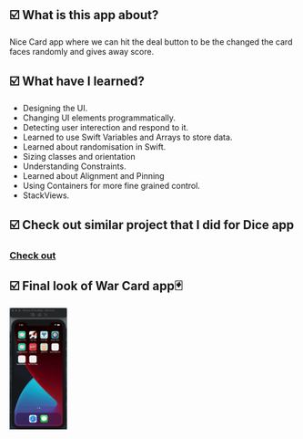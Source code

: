 <h2>☑️ What is this app about?</h2>
<p>Nice Card app where we can hit the deal button to be the changed the card faces randomly and gives away score.</p>
<h2>☑️ What have I learned?</h2>
<ul>
  <li>Designing the UI.</li>
  <li>Changing UI elements programmatically.</li>
  <li>Detecting user interection and respond to it.</li>
  <li>Learned to use Swift Variables and Arrays to store data.</li>
  <li>Learned about randomisation in Swift.</li>
  <li>Sizing classes and orientation</li>
  <li>Understanding Constraints.</li>
  <li>Learned about Alignment and Pinning</li>
  <li>Using Containers for more fine grained control.</li>
  <li>StackViews.</li>
</ul>
<h2>☑️ Check out similar project that I did for Dice app</h2>
<h3><a href="https://github.com/NigoraFayzullaeva/dice-ios-app">Check out</a></h3>
<h2>☑️ Final look of War Card app🃏</h2>
<img src="warCardGame.gif" alt="WarCard" width="20%" height="50%">


